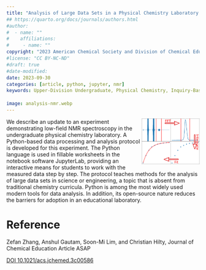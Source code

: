 ```yaml
---
title: "Analysis of Large Data Sets in a Physical Chemistry Laboratory NMR Experiment Using Python"
## https://quarto.org/docs/journals/authors.html
#author: 
#  - name: ""
#    affiliations:
#     - name: ""
copyright: "2023 American Chemical Society and Division of Chemical Education, Inc."
#license: "CC BY-NC-ND"
#draft: true
#date-modified:
date: 2023-09-30
categories: [article, python, jupyter, nmr]
keywords: Upper-Division Undergraduate, Physical Chemistry, Inquiry-Based/Discovery Learning, Computer-Based Learning, NMR

image: analysis-nmr.webp
---
```

<img src="analysis-nmr.webp" width="30%" align="right"/>

We describe an update to an experiment demonstrating low-field NMR
spectroscopy in the undergraduate physical chemistry laboratory. A
Python-based data processing and analysis protocol is developed for
this experiment. The Python language is used in fillable worksheets in
the notebook software JupyterLab, providing an interactive means for
students to work with the measured data step by step. The protocol
teaches methods for the analysis of large data sets in science or
engineering, a topic that is absent from traditional chemistry
curricula. Python is among the most widely used modern tools for data
analysis. In addition, its open-source nature reduces the barriers for
adoption in an educational laboratory.


# Reference

Zefan Zhang, Anshul Gautam, Soon-Mi Lim, and Christian Hilty,
Journal of Chemical Education Article ASAP

[DOI 10.1021/acs.jchemed.3c00586](https://doi.org/10.1021/acs.jchemed.3c00586)
<span hidden>KEYWORDS: Upper-Division Undergraduate, Physical Chemistry, Inquiry-Based/Discovery Learning, Computer-Based Learning, NMR
</span>


